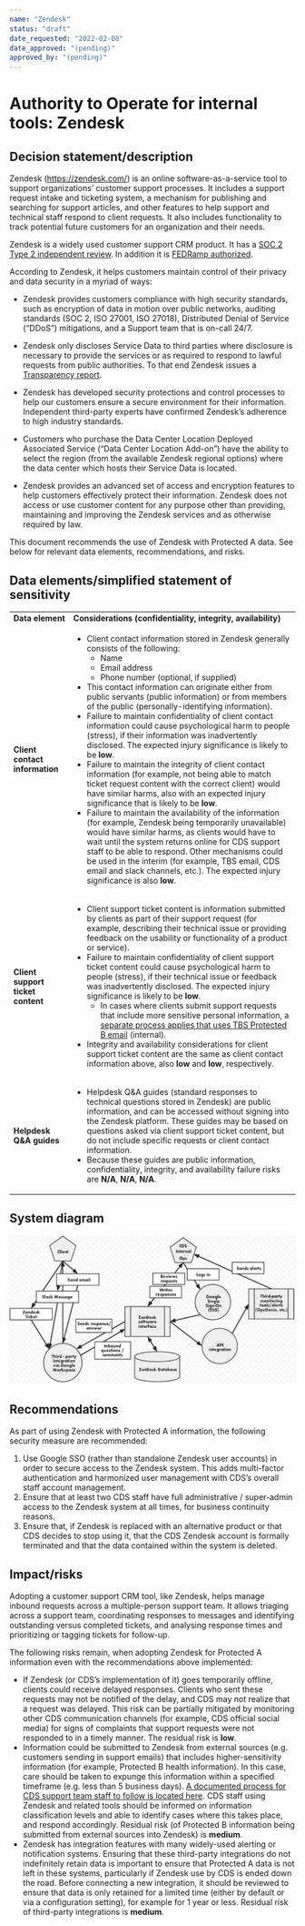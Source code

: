 ```yaml
---
name: "Zendesk"
status: "draft"
date_requested: "2022-02-08"
date_approved: "(pending)"
approved_by: "(pending)"
---
```


# Authority to Operate for internal tools: Zendesk

## Decision statement/description

Zendesk (https://zendesk.com/) is an online software-as-a-service tool to support organizations’ customer support processes. It includes a support request intake and ticketing system, a mechanism for publishing and searching for support articles, and other features to help support and technical staff respond to client requests. It also includes functionality to track potential future customers for an organization and their needs.

Zendesk is a widely used customer support CRM product. It has a [SOC 2 Type 2 independent review](https://d16cvnquvjw7pr.cloudfront.net/resources/data_sheets/zendesk_security_onepager_02jm.pdf). In addition it is [FEDRamp authorized](https://www.zendesk.com/blog/zendesk-fedramp-authorized/). 

According to Zendesk, it helps customers maintain control of their privacy and data security in a myriad of ways:

* Zendesk provides customers compliance with high security standards, such as encryption of data in motion over public networks, auditing standards (SOC 2, ISO 27001, ISO 27018), Distributed Denial of Service (“DDoS”) mitigations, and a Support team that is on-call 24/7.

* Zendesk only discloses Service Data to third parties where disclosure is necessary to provide the services or as required to respond to lawful requests from public authorities. To that end Zendesk issues a [Transparency report](https://www.zendesk.com/company/privacy-and-data-protection/#transparency-report).

* Zendesk has developed security protections and control processes to help our customers ensure a secure environment for their information. Independent third-party experts have confirmed Zendesk’s adherence to high industry standards.

* Customers who purchase the Data Center Location Deployed Associated Service (“Data Center Location Add-on”) have the ability to select the region (from the available Zendesk regional options) where the data center which hosts their Service Data is located.

* Zendesk provides an advanced set of access and encryption features to help customers effectively protect their information. Zendesk does not access or use customer content for any purpose other than providing, maintaining and improving the Zendesk services and as otherwise required by law.

This document recommends the use of Zendesk with Protected A data. See below for relevant data elements, recommendations, and risks.


## Data elements/simplified statement of sensitivity

<table>
  <tr>
   <td><strong>Data element</strong>
   </td>
   <td><strong>Considerations (confidentiality, integrity, availability)</strong>
   </td>
  </tr>
  <tr>
   <td><strong>Client contact information</strong>
   </td>
   <td>
<ul>

<li>Client contact information stored in Zendesk generally consists of the following: 
<ul>
 
<li>Name
 
<li>Email address
 
<li>Phone number (optional, if supplied)
</li> 
</ul>

<li>This contact information can originate either from public servants (public information) or from members of the public (personally-identifying information). 

<li>Failure to maintain confidentiality of client contact information could cause psychological harm to people (stress), if their information was inadvertently disclosed. The expected injury significance is likely to be <strong>low</strong>.

<li>Failure to maintain the integrity of client contact information (for example, not being able to match ticket request content with the correct client) would have similar harms, also with an expected injury significance that is likely to be <strong>low</strong>.

<li>Failure to maintain the availability of the information (for example, Zendesk being temporarily unavailable) would have similar harms, as clients would have to wait until the system returns online for CDS support staff to be able to respond. Other mechanisms could be used in the interim (for example, TBS email, CDS email and slack channels, etc.). The expected injury significance is also <strong>low</strong>.
</li>
</ul>
   </td>
  </tr>
  <tr>
   <td><strong>Client support ticket content</strong>
   </td>
   <td>
<ul>

<li>Client support ticket content is information submitted by clients as part of their support request (for example, describing their technical issue or providing feedback on the usability or functionality of a product or service).

<li>Failure to maintain confidentiality of client support ticket content could cause psychological harm to people (stress), if their technical issue or feedback was inadvertently disclosed. The expected injury significance is likely to be <strong>low</strong>. 
<ul>
 
<li>In cases where clients submit support requests that include more sensitive personal information, a <a href="https://docs.google.com/document/d/14b8KkaaDKi4PXkQkqmekuLeZGGZd3NNdtpzzeEcrFoM/edit">separate process applies that uses TBS Protected B email</a> (internal).
</li> 
</ul>

<li>Integrity and availability considerations for client support ticket content are the same as client contact information above, also <strong>low</strong> and <strong>low</strong>, respectively.
</li>
</ul>
   </td>
  </tr>
  <tr>
   <td><strong>Helpdesk Q&A guides</strong>
   </td>
   <td>
<ul>

<li>Helpdesk Q&A guides (standard responses to technical questions stored in Zendesk) are public information, and can be accessed without signing into the Zendesk platform. These guides may be based on questions asked via client support ticket content, but do not include specific requests or client contact information.

<li>Because these guides are public information, confidentiality, integrity, and availability failure risks are <strong>N/A</strong>, <strong>N/A</strong>, <strong>N/A</strong>.
</li>
</ul>
   </td>
  </tr>
</table>


## System diagram

![Zendesk system diagram](images/zendesk.png "Zendesk system diagram")

## Recommendations

As part of using Zendesk with Protected A information, the following security measure are recommended:

1. Use Google SSO (rather than standalone Zendesk user accounts) in order to secure access to the Zendesk system. This adds multi-factor authentication and harmonized user management with CDS’s overall staff account management.
2. Ensure that at least two CDS staff have full administrative / super-admin access to the Zendesk system at all times, for business continuity reasons.
3. Ensure that, if Zendesk is replaced with an alternative product or that CDS decides to stop using it, that the CDS Zendesk account is formally terminated and that the data contained within the system is deleted.


## Impact/risks

Adopting a customer support CRM tool, like Zendesk, helps manage inbound requests across a multiple-person support team. It allows triaging across a support team, coordinating responses to messages and identifying outstanding versus completed tickets, and analysing response times and prioritizing or tagging tickets for follow-up. 

The following risks remain, when adopting Zendesk for Protected A information even with the recommendations above implemented:



* If Zendesk (or CDS’s implementation of it) goes temporarily offline, clients could receive delayed responses. Clients who sent these requests may not be notified of the delay, and CDS may not realize that a request was delayed. This risk can be partially mitigated by monitoring other CDS communication channels (for example, CDS official social media) for signs of complaints that support requests were not responded to in a timely manner. The residual risk is **low**.
* Information could be submitted to Zendesk from external sources (e.g. customers sending in support emails) that includes higher-sensitivity information (for example, Protected B health information). In this case, care should be taken to expunge this information within a specified timeframe (e.g. less than 5 business days). [A documented process for CDS support team staff to follow is located here](https://docs.google.com/document/d/1QOfcnTADZOMzS9DDNIIXjoxHO2SluKgnuhNuWv9Oulo/edit). CDS staff using Zendesk and related tools should be informed on information classification levels and able to identify cases where this takes place, and respond accordingly. Residual risk (of Protected B information being submitted from external sources into Zendesk) is **medium**.
* Zendesk has integration features with many widely-used alerting or notification systems. Ensuring that these third-party integrations do not indefinitely retain data is important to ensure that Protected A data is not left in these systems, particularly if Zendesk use by CDS is ended down the road. Before connecting a new integration, it should be reviewed to ensure that data is only retained for a limited time (either by default or via a configuration setting), for example for 1 year or less. Residual risk of third-party integrations is **medium**.